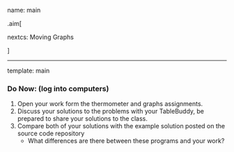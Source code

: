 name: main

.aim[<div>
nextcs: Moving Graphs
</div>]

---
template: main

### Do Now: (log into computers)

1. Open your work form the thermometer and graphs assignments.
2. Discuss your solutions to the problems with your TableBuddy, be prepared to share your solutions to the class.
3. Compare both of your solutions with the example solution posted on the source code repository
   - What differences are there between these programs and your work?
